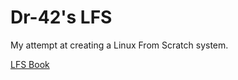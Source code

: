# Dr-42's LFS

My attempt at creating a Linux From Scratch system.

[LFS Book](http://www.linuxfromscratch.org/lfs/view/stable/)
